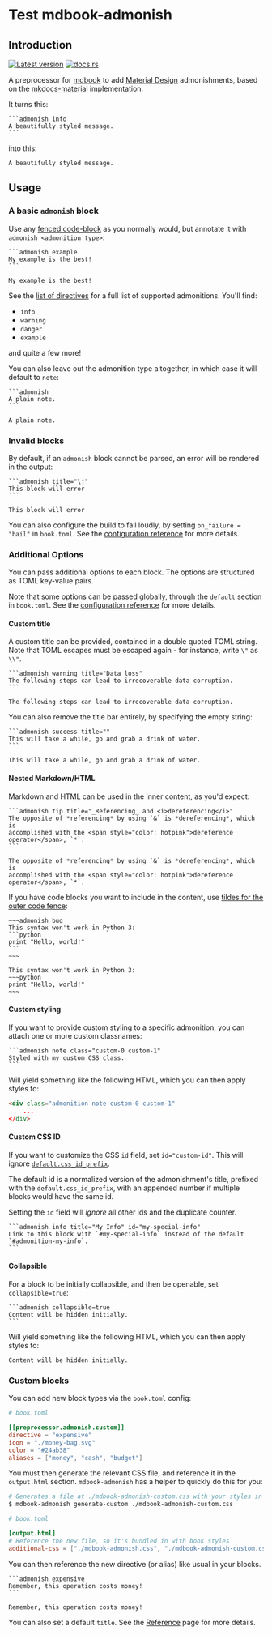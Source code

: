 # Test mdbook-admonish

<!-- toc -->

## Introduction

[![Latest version](https://img.shields.io/crates/v/mdbook-admonish.svg)](https://crates.io/crates/mdbook-admonish)
[![docs.rs](https://img.shields.io/docsrs/mdbook-admonish)](https://docs.rs/mdbook-admonish)

A preprocessor for [mdbook](https://github.com/rust-lang/mdBook) to add [Material Design](https://material.io/design) admonishments, based on the [mkdocs-material](https://squidfunk.github.io/mkdocs-material/reference/admonitions/) implementation.

It turns this:

````
```admonish info
A beautifully styled message.
```
````

into this:

```admonish info
A beautifully styled message.
```

## Usage

### A basic `admonish` block

Use any [fenced code-block](https://spec.commonmark.org/0.30/#fenced-code-blocks) as you normally would, but annotate it with `admonish <admonition type>`:

````
```admonish example
My example is the best!
```
````

```admonish example
My example is the best!
```

See the [list of directives]([./reference.md#directives](https://github.com/tommilligan/mdbook-admonish/blob/main/book/src/reference.md)) for a full list of supported admonitions. You'll find:

- `info`
- `warning`
- `danger`
- `example`

and quite a few more!

You can also leave out the admonition type altogether, in which case it will default to `note`:

````
```admonish
A plain note.
```
````

```admonish
A plain note.
```

### Invalid blocks

By default, if an `admonish` block cannot be parsed, an error will be rendered in the output:

````
```admonish title="\j"
This block will error
```
````

```admonish title="\j"
This block will error
```

You can also configure the build to fail loudly, by setting `on_failure = "bail"` in `book.toml`. See the [configuration reference]([./reference.md#booktoml-configuration](https://github.com/tommilligan/mdbook-admonish/blob/main/book/src/reference.md)) for more details.

### Additional Options

You can pass additional options to each block. The options are structured as TOML key-value pairs.

Note that some options can be passed globally, through the `default` section in `book.toml`. See the [configuration reference]([./reference.md#booktoml-configuration](https://github.com/tommilligan/mdbook-admonish/blob/main/book/src/reference.md)) for more details.

#### Custom title

A custom title can be provided, contained in a double quoted TOML string.
Note that TOML escapes must be escaped again - for instance, write `\"` as `\\"`.

````
```admonish warning title="Data loss"
The following steps can lead to irrecoverable data corruption.
```
````

```admonish warning title="Data loss"
The following steps can lead to irrecoverable data corruption.
```

You can also remove the title bar entirely, by specifying the empty string:

````
```admonish success title=""
This will take a while, go and grab a drink of water.
```
````

```admonish success title=""
This will take a while, go and grab a drink of water.
```

#### Nested Markdown/HTML

Markdown and HTML can be used in the inner content, as you'd expect:

````
```admonish tip title="_Referencing_ and <i>dereferencing</i>"
The opposite of *referencing* by using `&` is *dereferencing*, which is
accomplished with the <span style="color: hotpink">dereference operator</span>, `*`.
```
````

```admonish tip title="_Referencing_ and <i>dereferencing</i>"
The opposite of *referencing* by using `&` is *dereferencing*, which is
accomplished with the <span style="color: hotpink">dereference operator</span>, `*`.
```

If you have code blocks you want to include in the content, use [tildes for the outer code fence](https://spec.commonmark.org/0.30/#fenced-code-blocks):

````
~~~admonish bug
This syntax won't work in Python 3:
```python
print "Hello, world!"
```
~~~
````

```admonish bug
This syntax won't work in Python 3:
~~~python
print "Hello, world!"
~~~
```

#### Custom styling

If you want to provide custom styling to a specific admonition, you can attach one or more custom classnames:

````
```admonish note class="custom-0 custom-1"
Styled with my custom CSS class.
```
````

Will yield something like the following HTML, which you can then apply styles to:

```html
<div class="admonition note custom-0 custom-1"
    ...
</div>
```

#### Custom CSS ID

If you want to customize the CSS `id` field, set `id="custom-id"`.
This will ignore [`default.css_id_prefix`](reference.md#default).

The default id is a normalized version of the admonishment's title,
prefixed with the `default.css_id_prefix`,
with an appended number if multiple blocks would have the same id.

Setting the `id` field will _ignore_ all other ids and the duplicate counter.

````
```admonish info title="My Info" id="my-special-info"
Link to this block with `#my-special-info` instead of the default `#admonition-my-info`.
```
````

#### Collapsible

For a block to be initially collapsible, and then be openable, set `collapsible=true`:

````
```admonish collapsible=true
Content will be hidden initially.
```
````

Will yield something like the following HTML, which you can then apply styles to:

```admonish collapsible=true
Content will be hidden initially.
```

### Custom blocks

You can add new block types via the `book.toml` config:

```toml
# book.toml

[[preprocessor.admonish.custom]]
directive = "expensive"
icon = "./money-bag.svg"
color = "#24ab38"
aliases = ["money", "cash", "budget"]
```

You must then generate the relevant CSS file, and reference it in the `output.html` section.
`mdbook-admonish` has a helper to quickly do this for you:

```bash
# Generates a file at ./mdbook-admonish-custom.css with your styles in
$ mdbook-admonish generate-custom ./mdbook-admonish-custom.css
```

```toml
# book.toml

[output.html]
# Reference the new file, so it's bundled in with book styles
additional-css = ["./mdbook-admonish.css", "./mdbook-admonish-custom.css"]
```

You can then reference the new directive (or alias) like usual in your blocks.

````
```admonish expensive
Remember, this operation costs money!
```
````

```admonish expensive
Remember, this operation costs money!
```

You can also set a default `title`. See the [Reference](https://github.com/tommilligan/mdbook-admonish/blob/main/book/src/reference.md) page for more details.